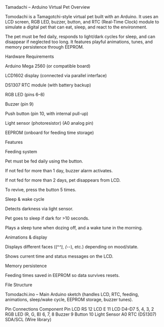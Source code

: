 Tamadachi – Arduino Virtual Pet
Overview

Tomodachi is a Tamagotchi-style virtual pet built with an Arduino.
It uses an LCD screen, RGB LED, buzzer, button, and RTC (Real-Time Clock) module to simulate a digital pet that can eat, sleep, and react to the environment.

The pet must be fed daily, responds to light/dark cycles for sleep, and can disappear if neglected too long. It features playful animations, tunes, and memory persistence through EEPROM.

Hardware Requirements

Arduino Mega 2560 (or compatible board)

LCD1602 display (connected via parallel interface)

DS1307 RTC module (with battery backup)

RGB LED (pins 6–8)

Buzzer (pin 9)

Push button (pin 10, with internal pull-up)

Light sensor (photoresistor) (A0 analog pin)

EEPROM (onboard for feeding time storage)

Features

Feeding system

Pet must be fed daily using the button.

If not fed for more than 1 day, buzzer alarm activates.

If not fed for more than 2 days, pet disappears from LCD.

To revive, press the button 5 times.

Sleep & wake cycle

Detects darkness via light sensor.

Pet goes to sleep if dark for >10 seconds.

Plays a sleep tune when dozing off, and a wake tune in the morning.

Animations & display

Displays different faces ((^_^), (-_-), etc.) depending on mood/state.

Shows current time and status messages on the LCD.

Memory persistence

Feeding times saved in EEPROM so data survives resets.

File Structure

Tomodachi.ino – Main Arduino sketch (handles LCD, RTC, feeding, animations, sleep/wake cycle, EEPROM storage, buzzer tunes).

Pin Connections
Component	Pin
LCD RS	12
LCD E	11
LCD D4–D7	5, 4, 3, 2
RGB LED (R, G, B)	6, 7, 8
Buzzer	9
Button	10
Light Sensor	A0
RTC (DS1307)	SDA/SCL (Wire library)
